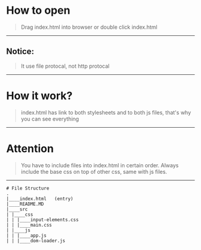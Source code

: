 # How to open
> Drag index.html into browser or double click index.html
---
## Notice:
> It use file protocal, not http protocal
---
# How it work?
> index.html has link to both stylesheets and to both js files, that's why you can see everything
---
# Attention
> You have to include files into index.html in certain order. Always include the base css on top of other css, same with js files.
---
```
# File Structure
.
|____index.html   (entry)
|____README.MD
|____src
| |____css  
| | |____input-elements.css
| | |____main.css
| |____js
| | |____app.js
| | |____dom-loader.js
```
